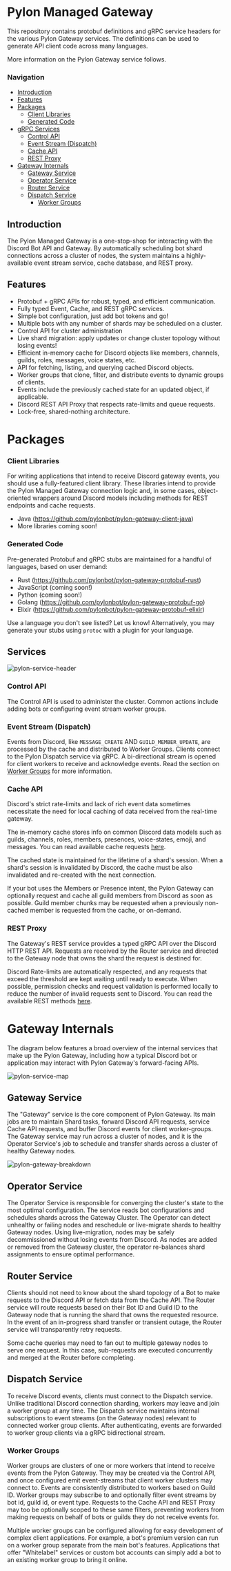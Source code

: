# Pylon Managed Gateway

This repository contains protobuf definitions and gRPC service headers for the various Pylon Gateway services.
The definitions can be used to generate API client code across many languages.

More information on the Pylon Gateway service follows.

### Navigation
- [Introduction](#introduction)
- [Features](#features)
- [Packages](#packages)
  - [Client Libraries](#client-libraries)
  - [Generated Code](#generated-code)
- [gRPC Services](#services)
  - [Control API](#control-api)
  - [Event Stream (Dispatch)](#event-stream-dispatch)
  - [Cache API](#cache-api)
  - [REST Proxy](#rest-proxy)
- [Gateway Internals](#gateway-internals)
  - [Gateway Service](#gateway-service)
  - [Operator Service](#operator-service)
  - [Router Service](#router-service)
  - [Dispatch Service](#dispatch-service)
    - [Worker Groups](#worker-groups)

## Introduction

The Pylon Managed Gateway is a one-stop-shop for interacting with the Discord Bot API and Gateway. By automatically scheduling bot shard connections across a cluster of nodes, the system maintains a highly-available event stream service, cache database, and REST proxy.

## Features

- Protobuf + gRPC APIs for robust, typed, and efficient communication.
- Fully typed Event, Cache, and REST gRPC services.
- Simple bot configuration, just add bot tokens and go!
- Multiple bots with any number of shards may be scheduled on a cluster.
- Control API for cluster administration
- Live shard migration: apply updates or change cluster topology without losing events!
- Efficient in-memory cache for Discord objects like members, channels, guilds, roles, messages, voice states, etc.
- API for fetching, listing, and querying cached Discord objects.
- Worker groups that clone, filter, and distribute events to dynamic groups of clients.
- Events include the previously cached state for an updated object, if applicable.
- Discord REST API Proxy that respects rate-limits and queue requests.
- Lock-free, shared-nothing architecture.

# Packages

### Client Libraries
For writing applications that intend to receive Discord gateway events, you should use a fully-featured client library. These libraries intend to provide the Pylon Managed Gateway connection logic and, in some cases, object-oriented wrappers around Discord models including methods for REST endpoints and cache requests.

- Java (https://github.com/pylonbot/pylon-gateway-client-java)
- More libraries coming soon!

### Generated Code
Pre-generated Protobuf and gRPC stubs are maintained for a handful of languages, based on user demand:

- Rust (https://github.com/pylonbot/pylon-gateway-protobuf-rust)
- JavaScript (coming soon!)
- Python (coming soon!)
- Golang (https://github.com/pylonbot/pylon-gateway-protobuf-go)
- Elixir (https://github.com/pylonbot/pylon-gateway-protobuf-elixir)

Use a language you don't see listed? Let us know! Alternatively, you may generate your stubs using `protoc` with a plugin for your language.

## Services

![pylon-service-header](https://github.com/user-attachments/assets/7bea23c6-b14f-4714-b506-c038deb75049)

### Control API

The Control API is used to administer the cluster. Common actions include adding bots or configuring event stream worker groups.

### Event Stream (Dispatch)

Events from Discord, like `MESSAGE_CREATE` AND `GUILD_MEMBER_UPDATE`, are processed by the cache and distributed to Worker Groups. Clients connect to the Pylon Dispatch service via gRPC. A bi-directional stream is opened for client workers to receive and acknowledge events. Read the section on [Worker Groups](#worker-groups) for more information.

### Cache API

Discord's strict rate-limits and lack of rich event data sometimes necessitate the need for local caching of data received from the real-time gateway.

The in-memory cache stores info on common Discord data models such as guilds, channels, roles, members, presences, voice-states, emoji, and messages. You can read available cache requests [here](https://github.com/pylonbot/pylon-gateway-protobuf/blob/main/gateway/v1/cache_service.proto). 

The cached state is maintained for the lifetime of a shard's session. When a shard's session is invalidated by Discord, the cache must be also invalidated and re-created with the next connection.

If your bot uses the Members or Presence intent, the Pylon Gateway can optionally request and cache all guild members from Discord as soon as possible.  Guild member chunks may be requested when a previously non-cached member is requested from the cache, or on-demand.

### REST Proxy

The Gateway's REST service provides a typed gRPC API over the Discord HTTP REST API. Requests are received by the Router service and directed to the Gateway node that owns the shard the request is destined for.

Discord Rate-limits are automatically respected, and any requests that exceed the threshold are kept waiting until ready to execute. When possible, permission checks and request validation is performed locally to reduce the number of invalid requests sent to Discord. You can read the available REST methods [here](https://github.com/pylonbot/pylon-gateway-protobuf/blob/main/gateway/v1/rest_service.proto). 

# Gateway Internals

The diagram below features a broad overview of the internal services that make up the Pylon Gateway, including how a typical Discord bot or application may interact with Pylon Gateway's forward-facing APIs.

![pylon-service-map](https://github.com/user-attachments/assets/b9c740b9-9222-424b-84de-f5b910ec0207)

## Gateway Service

The "Gateway" service is the core component of Pylon Gateway. Its main jobs are to maintain Shard tasks, forward Discord API requests, service Cache API requests, and buffer Discord events for client worker-groups. The Gateway service may run across a cluster of nodes, and it is the Operator Service's job to schedule and transfer shards across a cluster of healthy Gateway nodes.

![pylon-gateway-breakdown](https://github.com/user-attachments/assets/8828b360-8ee9-4e19-a126-7a25a4d02b48)

## Operator Service

The Operator Service is responsible for converging the cluster's state to the most optimal configuration. The service reads bot configurations and schedules shards across the Gateway Cluster. The Operator can detect unhealthy or failing nodes and reschedule or live-migrate shards to healthy Gateway nodes. Using live-migration, nodes may be safely decommissioned without losing events from Discord. As nodes are added or removed from the Gateway cluster, the operator re-balances shard assignments to ensure optimal performance.

## Router Service

Clients should not need to know about the shard topology of a Bot to make requests to the Discord API or fetch data from the Cache API. The Router service will route requests based on their Bot ID and Guild ID to the Gateway node that is running the shard that owns the requested resource. In the event of an in-progress shard transfer or transient outage, the Router service will transparently retry requests.

Some cache queries may need to fan out to multiple gateway nodes to serve one request. In this case, sub-requests are executed concurrently and merged at the Router before completing.

## Dispatch Service

To receive Discord events, clients must connect to the Dispatch service. Unlike traditional Discord connection sharding, workers may leave and join a worker group at any time. The Dispatch service maintains internal subscriptions to event streams (on the Gateway nodes) relevant to connected worker group clients. After authenticating, events are forwarded to worker group clients via a gRPC bidirectional stream. 

### Worker Groups

Worker groups are clusters of one or more workers that intend to receive events from the Pylon Gateway. They may be created via the Control API, and once configured emit event-streams that client worker clusters may connect to. Events are consistently distributed to workers based on Guild ID. Worker groups may subscribe to and optionally filter event streams by bot id, guild id, or event type. Requests to the Cache API and REST Proxy may too be optionally scoped to these same filters, preventing workers from making requests on behalf of bots or guilds they do not receive events for.

Multiple worker groups can be configured allowing for easy development of complex client applications. For example, a bot's premium version can run on a worker group separate from the main bot's features. Applications that offer "Whitelabel" services or custom bot accounts can simply add a bot to an existing worker group to bring it online.
